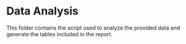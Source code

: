 # Data Analysis
This folder contains the script used to analyze the provided data
and generate the tables included in the report.
